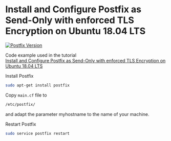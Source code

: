 # Install and Configure Postfix as Send-Only with enforced TLS Encryption on Ubuntu 18.04 LTS

[![Postfix Version](https://img.shields.io/badge/Postfix-3.3.0-brightgreen.svg)](http://www.postfix.org/)

Code example used in the tutorial <br />
[Install and Configure Postfix as Send-Only with enforced TLS Encryption on Ubuntu 18.04 LTS](https://sebastian-stemmer.com/techblog/posts/install-and-configure-postfix-send-only-enforced-tls-encryption-ubuntu-1804-lts/)


Install Postfix

```bash
sudo apt-get install postfix
```

Copy `main.cf` file to

```bash
/etc/postfix/
```

and adapt the parameter myhostname to the name of your machine.

Restart Postfix

```bash
sudo service postfix restart
```
